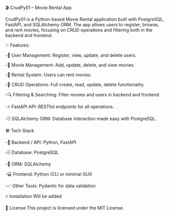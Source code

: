 🎬 CrudPy01 – Movie Rental App

CrudPy01 is a Python-based Movie Rental application built with PostgreSQL, FastAPI, and SQLAlchemy ORM. The app allows users to register, browse, and rent movies, focusing on CRUD operations and filtering both in the backend and frontend.

✨ Features:

  -👤 User Management: Register, view, update, and delete users.
  
  -🎥 Movie Management: Add, update, delete, and view movies.
  
  -🍿 Rental System: Users can rent movies.
  
  -🔄 CRUD Operations: Full create, read, update, delete functionality.
  
  -🔍 Filtering & Searching: Filter movies and users in backend and frontend.
  
  -⚡ FastAPI API: RESTful endpoints for all operations.
  
  -🗄️ SQLAlchemy ORM: Database interaction made easy with PostgreSQL.

🛠️ Tech Stack

  -🐍 Backend / API: Python, FastAPI
  
  -🗄️ Database: PostgreSQL
  
  -🔗 ORM: SQLAlchemy
  
  -💻 Frontend: Python (CLI or minimal GUI)
  
  -✅ Other Tools: Pydantic for data validation
    
    
⚡ Installation
   Will be added

📄 License
    This project is licensed under the MIT License.
